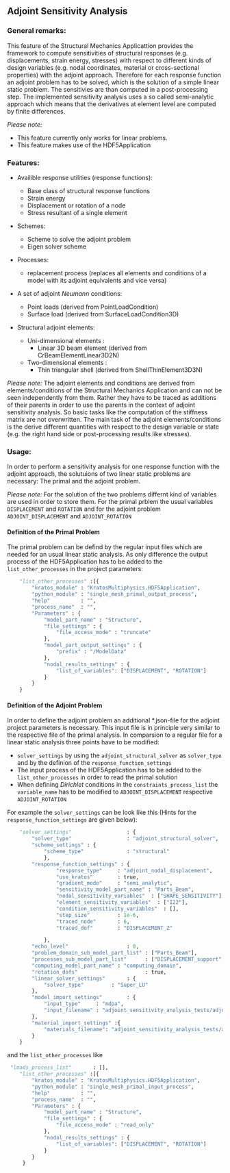  
## Adjoint Sensitivity Analysis

### General remarks:

This feature of the Structural Mechanics Applicattion provides the framework to compute sensitivities of structural responses (e.g. displacements, strain energy, stresses) with respect to different kinds of design variables (e.g. nodal coordinates, material or cross-sectional properties) with the adjoint approach. Therefore for each response function an adjoint problem has to be solved, which is the solution of a simple linear static problem. The sensitivies are than computed in a post-processing step. The implemented sensitivity analysis uses a so called semi-analytic approach which means that the derivatives at element level are computed by finite differences.

*Please note:* 
- This feature currently only works for linear problems.
- This feature makes use of the HDF5Application

### Features:  

- Availible response utilities (response functions):
     * Base class of structural response functions
     * Strain energy
     * Displacement or rotation of a node 
     * Stress resultant of a single element
  
- Schemes:
	* Scheme to solve the adjoint problem
	* Eigen solver scheme

- Processes:
    * replacement process (replaces all elements and conditions of a model with its adjoint equivalents and vice versa)

- A set of adjoint *Neumann* conditions:
     * Point loads (derived from PointLoadCondition)
     * Surface load (derived from SurfaceLoadCondition3D)
   
- Structural adjoint elements:
    * Uni-dimensional elements :
       	* Linear 3D beam element (derived from CrBeamElementLinear3D2N)
    * Two-dimensional elements :
        * Thin triangular shell (derived from ShellThinElement3D3N)

*Please note:* The adjoint elements and conditions are derived from elements/conditions of the Structural Mechanics Application and can not be seen independently from them. Rather they have to be traced as additions of their parents in order to use the parents in the context of adjoint sensitivity analysis. So basic tasks like the computation of the stiffness matrix are not overwritten. The main task of the adjoint elements/conditions is the derive different quantities with respect to the design variable or state (e.g. the right hand side or post-processing results like stresses).

### Usage: 
In order to perform a sensitivity analysis for one response function with the adjoint approach, the solutuions of two linear static problems are necessary: The primal and the adjoint problem. 

*Please note:* For the solution of the two problems differnt kind of variables are used in order to store them. For the primal prblem the usual variables ```DISPLACEMENT``` and ```ROTATION``` and for the adjoint problem ```ADJOINT_DISPLACEMENT``` and ```ADJOINT_ROTATION```

#### Definition of the Primal Problem
The primal problem can be defind by the regular input files which are needed for an usual linear static analysis. As only difference the output process of the HDF5Application has to be added to the ```list_other_processes``` in the project parameters:

```python
    "list_other_processes" :[{
        "kratos_module" : "KratosMultiphysics.HDF5Application",
        "python_module" : "single_mesh_primal_output_process",
        "help"          : "",
        "process_name"  : "",
        "Parameters" : {
            "model_part_name" : "Structure",
            "file_settings" : {
                "file_access_mode" : "truncate"
            },
            "model_part_output_settings" : {
                "prefix" : "/ModelData"
            },
            "nodal_results_settings" : {
                "list_of_variables": ["DISPLACEMENT", "ROTATION"]
            }
        }
    } 
```

#### Definition of the Adjoint Problem
In order to define the adjoint problem an additional *.json-file for the adjoint project parameters is necessary. This input file is in principle very similar to the respective file of the primal analysis. In comparsion to a regular file for a linear static analysis three points have to be modified:
- ```solver_settings``` by using the ```adjoint_structural_solver``` as ```solver_type``` and by the definion of the ```response_function_settings```
- The input process of the HDF5Application has to be added to the ```list_other_processes``` in order to read the primal solution
- When defining *Dirichlet* conditions in the ```constraints_process_list``` the ```variable_name``` has to be modified to ```ADJOINT_DISPLACEMENT``` respective ```ADJOINT_ROTATION```

For example the ```solver_settings``` can be look like this (Hints for the ```response_function_settings``` are given below):

```python
    "solver_settings"                  : {
        "solver_type"                  : "adjoint_structural_solver",
        "scheme_settings" : {
            "scheme_type"              : "structural"
            },
        "response_function_settings" : {
                "response_type"     : "adjoint_nodal_displacement",
                "use_kratos"        : true,
                "gradient_mode"     : "semi_analytic",
                "sensitivity_model_part_name" : "Parts_Beam",
                "nodal_sensitivity_variables"  : ["SHAPE_SENSITIVITY"],
                "element_sensitivity_variables"  : ["I22"],
                "condition_sensitivity_variables"  : [],
                "step_size"         : 1e-6,
                "traced_node"       : 6,
                "traced_dof"        : "DISPLACEMENT_Z"

            },
        "echo_level"                   : 0,
        "problem_domain_sub_model_part_list" : ["Parts_Beam"],
        "processes_sub_model_part_list"      : ["DISPLACEMENT_support","ROTATION_support"],
        "computing_model_part_name" : "computing_domain",
        "rotation_dofs"                      : true,
        "linear_solver_settings"       : {
            "solver_type"         : "Super_LU"
        },
        "model_import_settings"        : {
            "input_type"     : "mdpa",
            "input_filename" : "adjoint_sensitivity_analysis_tests/adjoint_beam_structure_3d2n/Beam_structure"
        },
        "material_import_settings" :{
            "materials_filename": "adjoint_sensitivity_analysis_tests/adjoint_beam_structure_3d2n/materials_beam.json"
        }
    }
```

and the ```list_other_processes``` like

```python
 "loads_process_list"       : [],
    "list_other_processes" :[{
        "kratos_module" : "KratosMultiphysics.HDF5Application",
        "python_module" : "single_mesh_primal_input_process",
        "help"          : "",
        "process_name"  : "",
        "Parameters" : {
	        "model_part_name" : "Structure",
            "file_settings" : {
                "file_access_mode" : "read_only"
            },
            "nodal_results_settings" : {
                "list_of_variables": ["DISPLACEMENT", "ROTATION"]
            }
        }
     }
```     



